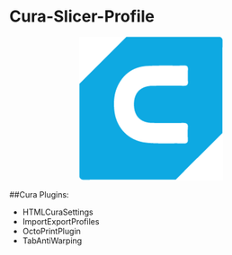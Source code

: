 # Cura-Slicer-Profile

<p align="center">
    <img src="./cura-256.png" alt="Icon">
</p>


##Cura Plugins:
- HTMLCuraSettings
- ImportExportProfiles
- OctoPrintPlugin
- TabAntiWarping
